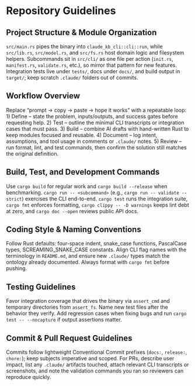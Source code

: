 # Repository Guidelines

## Project Structure & Module Organization
`src/main.rs` pipes the binary into `claude_kb_cli::cli::run`, while `src/lib.rs`, `src/model.rs`, and `src/fs.rs` host domain logic and filesystem helpers. Subcommands sit in `src/cli/` as one file per action (`init.rs`, `manifest.rs`, `validate.rs`, etc.), so mirror that pattern for new features. Integration tests live under `tests/`, docs under `docs/`, and build output in `target/`; keep scratch `.claude/` folders out of commits.

## Workflow Overview
Replace “prompt → copy → paste → hope it works” with a repeatable loop: 1) Define – state the problem, inputs/outputs, and success gates before requesting help. 2) Test – outline the minimal CLI transcripts or integration cases that must pass. 3) Build – combine AI drafts with hand-written Rust to keep modules focused and reusable. 4) Document – log intent, assumptions, and tool usage in comments or `.claude/` notes. 5) Review – run format, lint, and test commands, then confirm the solution still matches the original definition.

## Build, Test, and Development Commands
Use `cargo build` for regular work and `cargo build --release` when benchmarking. `cargo run -- <subcommand>` (e.g., `cargo run -- validate --strict`) exercises the CLI end-to-end. `cargo test` runs the integration suite, `cargo fmt` enforces formatting, `cargo clippy -- -D warnings` keeps lint debt at zero, and `cargo doc --open` reviews public API docs.

## Coding Style & Naming Conventions
Follow Rust defaults: four-space indent, snake_case functions, PascalCase types, SCREAMING_SNAKE_CASE constants. Align CLI flag names with the terminology in `README.md`, and ensure new `.claude/` types match the ontology already documented. Always format with `cargo fmt` before pushing.

## Testing Guidelines
Favor integration coverage that drives the binary via `assert_cmd` and temporary directories from `assert_fs`. Name new test files after the behavior they verify. Add regression cases when fixing bugs and run `cargo test -- --nocapture` if output assertions matter.

## Commit & Pull Request Guidelines
Commits follow lightweight Conventional Commit prefixes (`docs:`, `release:`, `chore:`); keep subjects imperative and scoped. For PRs, describe user impact, list any `.claude/` artifacts touched, attach relevant CLI transcripts or screenshots, and note the validation commands you ran so reviewers can reproduce quickly.
